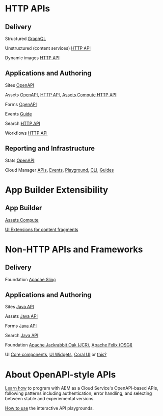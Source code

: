 # HTTP APIs

## Delivery

Structured [GraphQL](https://experienceleague.adobe.com/docs/experience-manager-cloud-service/content/headless/graphql-api/content-fragments.html)

Unstructured (content services) [HTTP API](https://experienceleague.adobe.com/docs/experience-manager-cloud-service/content/implementing/developing/full-stack/components-templates/json-exporter.html?lang=en)

Dynamic images [HTTP API](https://experienceleague.adobe.com/docs/experience-manager-core-components/using/developing/web-optimized-image-delivery.html?lang=en)


## Applications and Authoring

Sites [OpenAPI](https://developer-stage.adobe.com/experience-cloud/experience-manager-apis/api/#sites)

Assets [OpenAPI](https://developer-stage.adobe.com/experience-cloud/experience-manager-apis/api/#assets), [HTTP API](https://experienceleague.adobe.com/docs/experience-manager-cloud-service/content/assets/admin/mac-api-assets.html?lang=en), [Assets Compute HTTP API](https://experienceleague.adobe.com/docs/asset-compute/using/api.html?lang=en)

Forms [OpenAPI](https://developer-stage.adobe.com/experience-cloud/experience-manager-apis/api/#forms)

Events [Guide](https://developer.adobe.com/events/docs/guides/using/aem/)

Search [HTTP API](https://experienceleague.adobe.com/docs/experience-manager-cloud-service/content/implementing/developing/full-stack/search/query-builder-api.html?lang=en)

Workflows [HTTP API](https://experienceleague.adobe.com/docs/experience-manager-65/developing/extending-aem/extending-workflows/workflows-program-interaction.html?lang=en)


## Reporting and Infrastructure

Stats [OpenAPI](https://developer-stage.adobe.com/experience-cloud/experience-manager-apis/api/#stats)

Cloud Manager [APIs](https://developer.adobe.com/experience-cloud/cloud-manager/reference/api/), [Events](https://developer.adobe.com/experience-cloud/cloud-manager/reference/events/), [Playground](https://developer.adobe.com/experience-cloud/cloud-manager/reference/playground/), [CLI](https://developer.adobe.com/experience-cloud/cloud-manager/cli-and-sdks/), [Guides](https://developer.adobe.com/experience-cloud/cloud-manager/)

# App Builder Extensibility

## App Builder

[Assets Compute](https://experienceleague.adobe.com/docs/asset-compute/using/extend/understand-extensibility.html?lang=en)

[UI Extensions for content fragments](https://developer.adobe.com/uix/docs/)

# Non-HTTP APIs and Frameworks

## Delivery

Foundation [Apache Sling](https://sling.apache.org/apidocs/sling11/)

## Applications and Authoring

Sites [Java API](https://javadoc.io/doc/com.adobe.aem/aem-sdk-api/latest/com/day/cq/wcm/api/package-summary.html)

Assets [Java API](https://javadoc.io/doc/com.adobe.aem/aem-sdk-api/latest/com/day/cq/dam/api/package-summary.html)

Forms [Java API](https://javadoc.io/doc/com.adobe.aem/aem-sdk-api/latest/index.html)

Search [Java API](https://experienceleague.adobe.com/docs/experience-manager-cloud-service/content/implementing/developing/full-stack/search/query-builder-api.html?lang=en#example-query-builder-api-usage)

Foundation [Apache Jackrabbit Oak (JCR)](https://jackrabbit.apache.org/oak/docs/oak_api/overview.html), [Apache Felix (OSGI)](https://felix.apache.org/documentation/index.html)

UI [Core components](https://experienceleague.adobe.com/docs/experience-manager-core-components/using/introduction.html?lang=en), [UI Widgets](https://developer.adobe.com/experience-manager/reference-materials/6-5/granite-ui/api/jcr_root/libs/granite/ui/index.html), [Coral UI]( https://developer.adobe.com/experience-manager/reference-materials/6-5/coral-ui/coralui3/index.html) or [this?](https://opensource.adobe.com/coral-spectrum/documentation/)

# About OpenAPI-style APIs

[Learn how](https://developer-stage.adobe.com/experience-cloud/experience-manager-apis/guides/how-to/) to program with AEM as a Cloud Service's OpenAPI-based APIs, following patterns including authentication, error handling, and selecting between stable and experiemental versions.

[How to use](https://developer-stage.adobe.com/experience-cloud/experience-manager-apis/guides/using/) the interactive API playgrounds.
